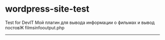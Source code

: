# wordpress-site-test
Test for DevIT
Мой плагин для вывода информации о фильмах и вывод постовЖ filmsinfooutput.php
***************
